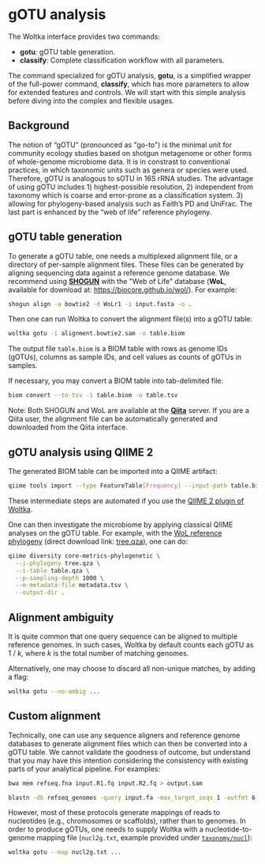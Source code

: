 # gOTU analysis

The Woltka interface provides two commands:

- **gotu**: gOTU table generation.
- **classify**: Complete classification workflow with all parameters.

The command specialized for gOTU analysis, **gotu**, is a simplified wrapper of the full-power command, **classify**, which has more parameters to allow for extended features and controls. We will start with this simple analysis before diving into the complex and flexible usages.

## Background

The notion of “gOTU” (pronounced as "go-to") is the minimal unit for community ecology studies based on shotgun metagenome or other forms of whole-genome microbiome data. It is in constrast to conventional practices, in which taxonomic units such as genera or species were used. Therefore,  gOTU is analogous to sOTU in 16S rRNA studies. The advantage of using gOTU includes 1) highest-possible resolution, 2) independent from taxonomy which is coarse and error-prone as a classification system. 3) allowing for phylogeny-based analysis such as Faith’s PD and UniFrac. The last part is enhanced by the “web of life” reference phylogeny.

## gOTU table generation

To generate a gOTU table, one needs a multiplexed alignment file, or a directory of per-sample alignment files. These files can be generated by aligning sequencing data against a reference genome database. We recommend using [**SHOGUN**](https://github.com/knights-lab/SHOGUN) with the "Web of Life" database (**WoL**, available for download at: https://biocore.github.io/wol/). For example:

```bash
shogun align -a bowtie2 -d WoLr1 -i input.fasta -o .
```

Then one can run Woltka to convert the alignment file(s) into a gOTU table:

```bash
woltka gotu -i alignment.bowtie2.sam -o table.biom
```

The output file `table.biom` is a BIOM table with rows as genome IDs (gOTUs), columns as sample IDs, and cell values as counts of gOTUs in samples.

If necessary, you may convert a BIOM table into tab-delimited file:

```bash
biom convert --to-tsv -i table.biom -o table.tsv
```

Note: Both SHOGUN and WoL are available at the [**Qiita**](https://qiita.ucsd.edu/) server. If you are a Qiita user, the alignment file can be automatically generated and downloaded from the Qiita interface.

## gOTU analysis using QIIME 2

The generated BIOM table can be imported into a QIIME artifact:

```bash
qiime tools import --type FeatureTable[Frequency] --input-path table.biom --output-path table.qza
```

These intermediate steps are automated if you use the [QIIME 2 plugin of Woltka](woltka/q2).

One can then investigate the microbiome by applying classical QIIME analyses on the gOTU table. For example, with the [WoL reference phylogeny](https://biocore.github.io/wol/) (direct download link: [tree.qza](https://biocore.github.io/wol/data/trees/tree.qza)), one can do:

```bash
qiime diversity core-metrics-phylogenetic \
  --i-phylogeny tree.qza \
  --i-table table.qza \
  --p-sampling-depth 1000 \
  --m-metadata-file metadata.tsv \
  --output-dir .
```

## Alignment ambiguity

It is quite common that one query sequence can be aligned to multiple reference genomes. In such cases, Woltka by default counts each gOTU as 1 / _k_, where _k_ is the total number of matching genomes.

Alternatively, one may choose to discard all non-unique matches, by adding a flag:

```bash
woltka gotu --no-ambig ...
```

## Custom alignment

Technically, one can use any sequence aligners and reference genome databases to generate alignment files which can then be converted into a gOTU table. We cannot validate the goodness of outcome, but understand that you may have this intention considering the consistency with existing parts of your analytical pipeline. For examples:

```bash
bwa mem refseq.fna input.R1.fq input.R2.fq > output.sam
```

```bash
blastn -db refseq_genomes -query input.fa -max_target_seqs 1 -outfmt 6 -out output.txt
```

However, most of these protocols generate mappings of reads to nucleotides (e.g., chromosomes or scaffolds), rather than to genomes. In order to produce gOTUs, one needs to supply Woltka with a nucleotide-to-genome mapping file (`nucl2g.txt`, example provided under [`taxonomy/nucl`](woltka/tests/data/taxonomy/nucl)):

```bash
woltka gotu --map nucl2g.txt ...
```
